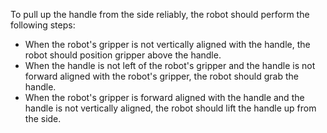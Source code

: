 To pull up the handle from the side reliably, the robot should perform the following steps:
- When the robot's gripper is not vertically aligned with the handle, the robot should position gripper above the handle.
- When the handle is not left of the robot's gripper and the handle is not forward aligned with the robot's gripper, the robot should grab the handle.
- When the robot's gripper is forward aligned with the handle and the handle is not vertically aligned, the robot should lift the handle up from the side.